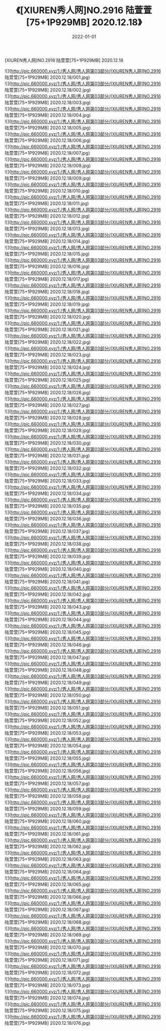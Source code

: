 ﻿---
layout: post
title:  《[XIUREN秀人网]NO.2916 陆萱萱[75+1P929MB] 2020.12.18》
date:   2022-01-01
img: http://pic.660000.xyz/1:/秀人网/秀人网第03部分/[XIUREN秀人网]NO.2916 陆萱萱[75+1P929MB] 2020.12.18/000.jpg
categories: [美女, 清纯, 唯美]
---

[XIUREN秀人网]NO.2916 陆萱萱[75+1P929MB] 2020.12.18

 ![](http://pic.660000.xyz/1:/秀人网/秀人网第03部分/[XIUREN秀人网]NO.2916 陆萱萱[75+1P929MB] 2020.12.18/001.jpg) <br>![](http://pic.660000.xyz/1:/秀人网/秀人网第03部分/[XIUREN秀人网]NO.2916 陆萱萱[75+1P929MB] 2020.12.18/002.jpg) <br>![](http://pic.660000.xyz/1:/秀人网/秀人网第03部分/[XIUREN秀人网]NO.2916 陆萱萱[75+1P929MB] 2020.12.18/003.jpg) <br>![](http://pic.660000.xyz/1:/秀人网/秀人网第03部分/[XIUREN秀人网]NO.2916 陆萱萱[75+1P929MB] 2020.12.18/004.jpg) <br>![](http://pic.660000.xyz/1:/秀人网/秀人网第03部分/[XIUREN秀人网]NO.2916 陆萱萱[75+1P929MB] 2020.12.18/005.jpg) <br>![](http://pic.660000.xyz/1:/秀人网/秀人网第03部分/[XIUREN秀人网]NO.2916 陆萱萱[75+1P929MB] 2020.12.18/006.jpg) <br>![](http://pic.660000.xyz/1:/秀人网/秀人网第03部分/[XIUREN秀人网]NO.2916 陆萱萱[75+1P929MB] 2020.12.18/007.jpg) <br>![](http://pic.660000.xyz/1:/秀人网/秀人网第03部分/[XIUREN秀人网]NO.2916 陆萱萱[75+1P929MB] 2020.12.18/008.jpg) <br>![](http://pic.660000.xyz/1:/秀人网/秀人网第03部分/[XIUREN秀人网]NO.2916 陆萱萱[75+1P929MB] 2020.12.18/009.jpg) <br>![](http://pic.660000.xyz/1:/秀人网/秀人网第03部分/[XIUREN秀人网]NO.2916 陆萱萱[75+1P929MB] 2020.12.18/010.jpg) <br>![](http://pic.660000.xyz/1:/秀人网/秀人网第03部分/[XIUREN秀人网]NO.2916 陆萱萱[75+1P929MB] 2020.12.18/011.jpg) <br>![](http://pic.660000.xyz/1:/秀人网/秀人网第03部分/[XIUREN秀人网]NO.2916 陆萱萱[75+1P929MB] 2020.12.18/012.jpg) <br>![](http://pic.660000.xyz/1:/秀人网/秀人网第03部分/[XIUREN秀人网]NO.2916 陆萱萱[75+1P929MB] 2020.12.18/013.jpg) <br>![](http://pic.660000.xyz/1:/秀人网/秀人网第03部分/[XIUREN秀人网]NO.2916 陆萱萱[75+1P929MB] 2020.12.18/014.jpg) <br>![](http://pic.660000.xyz/1:/秀人网/秀人网第03部分/[XIUREN秀人网]NO.2916 陆萱萱[75+1P929MB] 2020.12.18/015.jpg) <br>![](http://pic.660000.xyz/1:/秀人网/秀人网第03部分/[XIUREN秀人网]NO.2916 陆萱萱[75+1P929MB] 2020.12.18/016.jpg) <br>![](http://pic.660000.xyz/1:/秀人网/秀人网第03部分/[XIUREN秀人网]NO.2916 陆萱萱[75+1P929MB] 2020.12.18/017.jpg) <br>![](http://pic.660000.xyz/1:/秀人网/秀人网第03部分/[XIUREN秀人网]NO.2916 陆萱萱[75+1P929MB] 2020.12.18/018.jpg) <br>![](http://pic.660000.xyz/1:/秀人网/秀人网第03部分/[XIUREN秀人网]NO.2916 陆萱萱[75+1P929MB] 2020.12.18/019.jpg) <br>![](http://pic.660000.xyz/1:/秀人网/秀人网第03部分/[XIUREN秀人网]NO.2916 陆萱萱[75+1P929MB] 2020.12.18/020.jpg) <br>![](http://pic.660000.xyz/1:/秀人网/秀人网第03部分/[XIUREN秀人网]NO.2916 陆萱萱[75+1P929MB] 2020.12.18/021.jpg) <br>![](http://pic.660000.xyz/1:/秀人网/秀人网第03部分/[XIUREN秀人网]NO.2916 陆萱萱[75+1P929MB] 2020.12.18/022.jpg) <br>![](http://pic.660000.xyz/1:/秀人网/秀人网第03部分/[XIUREN秀人网]NO.2916 陆萱萱[75+1P929MB] 2020.12.18/023.jpg) <br>![](http://pic.660000.xyz/1:/秀人网/秀人网第03部分/[XIUREN秀人网]NO.2916 陆萱萱[75+1P929MB] 2020.12.18/024.jpg) <br>![](http://pic.660000.xyz/1:/秀人网/秀人网第03部分/[XIUREN秀人网]NO.2916 陆萱萱[75+1P929MB] 2020.12.18/025.jpg) <br>![](http://pic.660000.xyz/1:/秀人网/秀人网第03部分/[XIUREN秀人网]NO.2916 陆萱萱[75+1P929MB] 2020.12.18/026.jpg) <br>![](http://pic.660000.xyz/1:/秀人网/秀人网第03部分/[XIUREN秀人网]NO.2916 陆萱萱[75+1P929MB] 2020.12.18/027.jpg) <br>![](http://pic.660000.xyz/1:/秀人网/秀人网第03部分/[XIUREN秀人网]NO.2916 陆萱萱[75+1P929MB] 2020.12.18/028.jpg) <br>![](http://pic.660000.xyz/1:/秀人网/秀人网第03部分/[XIUREN秀人网]NO.2916 陆萱萱[75+1P929MB] 2020.12.18/029.jpg) <br>![](http://pic.660000.xyz/1:/秀人网/秀人网第03部分/[XIUREN秀人网]NO.2916 陆萱萱[75+1P929MB] 2020.12.18/030.jpg) <br>![](http://pic.660000.xyz/1:/秀人网/秀人网第03部分/[XIUREN秀人网]NO.2916 陆萱萱[75+1P929MB] 2020.12.18/031.jpg) <br>![](http://pic.660000.xyz/1:/秀人网/秀人网第03部分/[XIUREN秀人网]NO.2916 陆萱萱[75+1P929MB] 2020.12.18/032.jpg) <br>![](http://pic.660000.xyz/1:/秀人网/秀人网第03部分/[XIUREN秀人网]NO.2916 陆萱萱[75+1P929MB] 2020.12.18/033.jpg) <br>![](http://pic.660000.xyz/1:/秀人网/秀人网第03部分/[XIUREN秀人网]NO.2916 陆萱萱[75+1P929MB] 2020.12.18/034.jpg) <br>![](http://pic.660000.xyz/1:/秀人网/秀人网第03部分/[XIUREN秀人网]NO.2916 陆萱萱[75+1P929MB] 2020.12.18/035.jpg) <br>![](http://pic.660000.xyz/1:/秀人网/秀人网第03部分/[XIUREN秀人网]NO.2916 陆萱萱[75+1P929MB] 2020.12.18/036.jpg) <br>![](http://pic.660000.xyz/1:/秀人网/秀人网第03部分/[XIUREN秀人网]NO.2916 陆萱萱[75+1P929MB] 2020.12.18/037.jpg) <br>![](http://pic.660000.xyz/1:/秀人网/秀人网第03部分/[XIUREN秀人网]NO.2916 陆萱萱[75+1P929MB] 2020.12.18/038.jpg) <br>![](http://pic.660000.xyz/1:/秀人网/秀人网第03部分/[XIUREN秀人网]NO.2916 陆萱萱[75+1P929MB] 2020.12.18/039.jpg) <br>![](http://pic.660000.xyz/1:/秀人网/秀人网第03部分/[XIUREN秀人网]NO.2916 陆萱萱[75+1P929MB] 2020.12.18/040.jpg) <br>![](http://pic.660000.xyz/1:/秀人网/秀人网第03部分/[XIUREN秀人网]NO.2916 陆萱萱[75+1P929MB] 2020.12.18/041.jpg) <br>![](http://pic.660000.xyz/1:/秀人网/秀人网第03部分/[XIUREN秀人网]NO.2916 陆萱萱[75+1P929MB] 2020.12.18/042.jpg) <br>![](http://pic.660000.xyz/1:/秀人网/秀人网第03部分/[XIUREN秀人网]NO.2916 陆萱萱[75+1P929MB] 2020.12.18/043.jpg) <br>![](http://pic.660000.xyz/1:/秀人网/秀人网第03部分/[XIUREN秀人网]NO.2916 陆萱萱[75+1P929MB] 2020.12.18/044.jpg) <br>![](http://pic.660000.xyz/1:/秀人网/秀人网第03部分/[XIUREN秀人网]NO.2916 陆萱萱[75+1P929MB] 2020.12.18/045.jpg) <br>![](http://pic.660000.xyz/1:/秀人网/秀人网第03部分/[XIUREN秀人网]NO.2916 陆萱萱[75+1P929MB] 2020.12.18/046.jpg) <br>![](http://pic.660000.xyz/1:/秀人网/秀人网第03部分/[XIUREN秀人网]NO.2916 陆萱萱[75+1P929MB] 2020.12.18/047.jpg) <br>![](http://pic.660000.xyz/1:/秀人网/秀人网第03部分/[XIUREN秀人网]NO.2916 陆萱萱[75+1P929MB] 2020.12.18/048.jpg) <br>![](http://pic.660000.xyz/1:/秀人网/秀人网第03部分/[XIUREN秀人网]NO.2916 陆萱萱[75+1P929MB] 2020.12.18/049.jpg) <br>![](http://pic.660000.xyz/1:/秀人网/秀人网第03部分/[XIUREN秀人网]NO.2916 陆萱萱[75+1P929MB] 2020.12.18/050.jpg) <br>![](http://pic.660000.xyz/1:/秀人网/秀人网第03部分/[XIUREN秀人网]NO.2916 陆萱萱[75+1P929MB] 2020.12.18/051.jpg) <br>![](http://pic.660000.xyz/1:/秀人网/秀人网第03部分/[XIUREN秀人网]NO.2916 陆萱萱[75+1P929MB] 2020.12.18/052.jpg) <br>![](http://pic.660000.xyz/1:/秀人网/秀人网第03部分/[XIUREN秀人网]NO.2916 陆萱萱[75+1P929MB] 2020.12.18/053.jpg) <br>![](http://pic.660000.xyz/1:/秀人网/秀人网第03部分/[XIUREN秀人网]NO.2916 陆萱萱[75+1P929MB] 2020.12.18/054.jpg) <br>![](http://pic.660000.xyz/1:/秀人网/秀人网第03部分/[XIUREN秀人网]NO.2916 陆萱萱[75+1P929MB] 2020.12.18/055.jpg) <br>![](http://pic.660000.xyz/1:/秀人网/秀人网第03部分/[XIUREN秀人网]NO.2916 陆萱萱[75+1P929MB] 2020.12.18/056.jpg) <br>![](http://pic.660000.xyz/1:/秀人网/秀人网第03部分/[XIUREN秀人网]NO.2916 陆萱萱[75+1P929MB] 2020.12.18/057.jpg) <br>![](http://pic.660000.xyz/1:/秀人网/秀人网第03部分/[XIUREN秀人网]NO.2916 陆萱萱[75+1P929MB] 2020.12.18/058.jpg) <br>![](http://pic.660000.xyz/1:/秀人网/秀人网第03部分/[XIUREN秀人网]NO.2916 陆萱萱[75+1P929MB] 2020.12.18/059.jpg) <br>![](http://pic.660000.xyz/1:/秀人网/秀人网第03部分/[XIUREN秀人网]NO.2916 陆萱萱[75+1P929MB] 2020.12.18/060.jpg) <br>![](http://pic.660000.xyz/1:/秀人网/秀人网第03部分/[XIUREN秀人网]NO.2916 陆萱萱[75+1P929MB] 2020.12.18/061.jpg) <br>![](http://pic.660000.xyz/1:/秀人网/秀人网第03部分/[XIUREN秀人网]NO.2916 陆萱萱[75+1P929MB] 2020.12.18/062.jpg) <br>![](http://pic.660000.xyz/1:/秀人网/秀人网第03部分/[XIUREN秀人网]NO.2916 陆萱萱[75+1P929MB] 2020.12.18/063.jpg) <br>![](http://pic.660000.xyz/1:/秀人网/秀人网第03部分/[XIUREN秀人网]NO.2916 陆萱萱[75+1P929MB] 2020.12.18/064.jpg) <br>![](http://pic.660000.xyz/1:/秀人网/秀人网第03部分/[XIUREN秀人网]NO.2916 陆萱萱[75+1P929MB] 2020.12.18/065.jpg) <br>![](http://pic.660000.xyz/1:/秀人网/秀人网第03部分/[XIUREN秀人网]NO.2916 陆萱萱[75+1P929MB] 2020.12.18/066.jpg) <br>![](http://pic.660000.xyz/1:/秀人网/秀人网第03部分/[XIUREN秀人网]NO.2916 陆萱萱[75+1P929MB] 2020.12.18/067.jpg) <br>![](http://pic.660000.xyz/1:/秀人网/秀人网第03部分/[XIUREN秀人网]NO.2916 陆萱萱[75+1P929MB] 2020.12.18/068.jpg) <br>![](http://pic.660000.xyz/1:/秀人网/秀人网第03部分/[XIUREN秀人网]NO.2916 陆萱萱[75+1P929MB] 2020.12.18/069.jpg) <br>![](http://pic.660000.xyz/1:/秀人网/秀人网第03部分/[XIUREN秀人网]NO.2916 陆萱萱[75+1P929MB] 2020.12.18/070.jpg) <br>![](http://pic.660000.xyz/1:/秀人网/秀人网第03部分/[XIUREN秀人网]NO.2916 陆萱萱[75+1P929MB] 2020.12.18/071.jpg) <br>![](http://pic.660000.xyz/1:/秀人网/秀人网第03部分/[XIUREN秀人网]NO.2916 陆萱萱[75+1P929MB] 2020.12.18/072.jpg) <br>![](http://pic.660000.xyz/1:/秀人网/秀人网第03部分/[XIUREN秀人网]NO.2916 陆萱萱[75+1P929MB] 2020.12.18/073.jpg) <br>![](http://pic.660000.xyz/1:/秀人网/秀人网第03部分/[XIUREN秀人网]NO.2916 陆萱萱[75+1P929MB] 2020.12.18/074.jpg) <br>![](http://pic.660000.xyz/1:/秀人网/秀人网第03部分/[XIUREN秀人网]NO.2916 陆萱萱[75+1P929MB] 2020.12.18/075.jpg) <br>![](http://pic.660000.xyz/1:/秀人网/秀人网第03部分/[XIUREN秀人网]NO.2916 陆萱萱[75+1P929MB] 2020.12.18/076.jpg) <br>